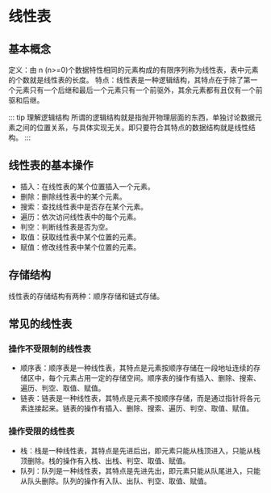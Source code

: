 # 线性表

## 基本概念

定义：由 n (n>=0)个数据特性相同的元素构成的有限序列称为线性表，表中元素的个数就是线性表的长度。
特点：线性表是一种逻辑结构，其特点在于除了第一个元素只有一个后继和最后一个元素只有一个前驱外，其余元素都有且仅有一个前驱和后继。

::: tip 理解逻辑结构
所谓的逻辑结构就是指抛开物理层面的东西，单独讨论数据元素之间的位置关系，与具体实现无关。即只要符合其特点的数据结构就是线性结构。
:::

## 线性表的基本操作

- 插入：在线性表的某个位置插入一个元素。
- 删除：删除线性表中的某个元素。
- 搜索：查找线性表中是否存在某个元素。
- 遍历：依次访问线性表中的每个元素。
- 判空：判断线性表是否为空。
- 取值：获取线性表中某个位置的元素。
- 赋值：修改线性表中某个位置的元素。

## 存储结构

线性表的存储结构有两种：顺序存储和链式存储。

## 常见的线性表

### 操作不受限制的线性表

- 顺序表：顺序表是一种线性表，其特点是元素按顺序存储在一段地址连续的存储区中，每个元素占用一定的存储空间。顺序表的操作有插入、删除、搜索、遍历、判空、取值、赋值。
- 链表：链表是一种线性表，其特点是元素不按顺序存储，而是通过指针将各元素连接起来。链表的操作有插入、删除、搜索、遍历、判空、取值、赋值。

### 操作受限的线性表

- 栈：栈是一种线性表，其特点是先进后出，即元素只能从栈顶进入，只能从栈顶删除。栈的操作有入栈、出栈、判空、取值、赋值。
- 队列：队列是一种线性表，其特点是先进先出，即元素只能从队尾进入，只能从队头删除。队列的操作有入队、出队、判空、取值、赋值。
